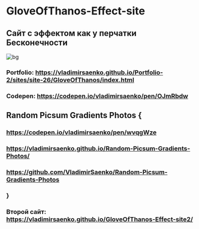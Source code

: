 # GloveOfThanos-Effect-site

## Сайт с эффектом как у перчатки Бесконечности 

![bg](https://user-images.githubusercontent.com/56477695/116459710-d64a6200-a86e-11eb-9a2e-48a70c8ddc3f.jpg)

### Portfolio: https://vladimirsaenko.github.io/Portfolio-2/sites/site-26/GloveOfThanos/index.html

### Codepen: https://codepen.io/vladimirsaenko/pen/OJmRbdw

## Random Picsum Gradients Photos {

### https://codepen.io/vladimirsaenko/pen/wvqgWze

### https://vladimirsaenko.github.io/Random-Picsum-Gradients-Photos/

### https://github.com/VladimirSaenko/Random-Picsum-Gradients-Photos

### }

### Второй сайт: https://vladimirsaenko.github.io/GloveOfThanos-Effect-site2/

